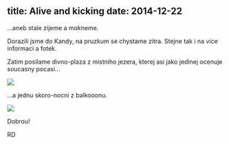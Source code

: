 title: Alive and kicking
date: 2014-12-22
---

...aneb stale zijeme a mokneme.

Dorazili jsme do Kandy, na pruzkum se chystame zitra. Stejne tak i na vice informaci a fotek.

Zatim posilame divno-plaza z mistniho jezera,
kterej asi jako jedinej ocenuje soucasny pocasi...

![](/gallery/original/20141222_175939_DSCN7892~01.jpg)

...a jednu skoro-nocni z balkooonu.

![](/gallery/original/20141222_180028_DSCN7910~01.jpg)

Dobrou!

RD
